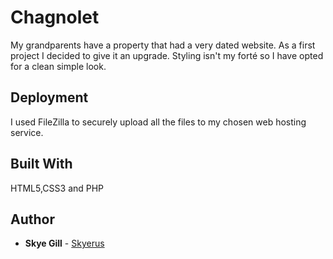 # Chagnolet

My grandparents have a property that had a very dated website. As a first project I decided to give it an upgrade. Styling isn't my forté
so I have opted for a clean simple look.


## Deployment

I used FileZilla to securely upload all the files to my chosen web hosting service.


## Built With

HTML5,CSS3 and PHP


## Author

* **Skye Gill** - [Skyerus](https://github.com/Skyerus)


